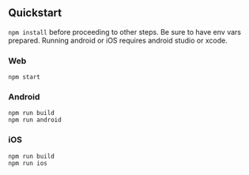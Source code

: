 ## Quickstart

`npm install` before proceeding to other steps. Be sure to have env vars prepared. Running android or iOS requires android studio or xcode.

### Web

```
npm start
```

### Android

```
npm run build
npm run android
```

### iOS

```
npm run build
npm run ios
```
